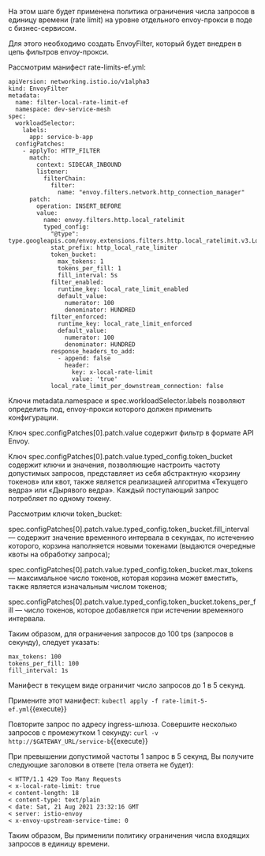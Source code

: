 На этом шаге будет применена политика ограничения числа запросов в единицу времени (rate limit) на уровне отдельного envoy-прокси в поде с бизнес-сервисом.

Для этого необходимо создать EnvoyFilter, который будет внедрен в цепь фильтров envoy-прокси.

Рассмотрим манифест rate-limits-ef.yml:
```
apiVersion: networking.istio.io/v1alpha3
kind: EnvoyFilter
metadata:
  name: filter-local-rate-limit-ef
  namespace: dev-service-mesh
spec:
  workloadSelector:
    labels:
      app: service-b-app
  configPatches:
    - applyTo: HTTP_FILTER
      match:
        context: SIDECAR_INBOUND
        listener:
          filterChain:
            filter:
              name: "envoy.filters.network.http_connection_manager"
      patch:
        operation: INSERT_BEFORE
        value:
          name: envoy.filters.http.local_ratelimit
          typed_config:
            "@type": type.googleapis.com/envoy.extensions.filters.http.local_ratelimit.v3.LocalRateLimit
            stat_prefix: http_local_rate_limiter
            token_bucket:
              max_tokens: 1
              tokens_per_fill: 1
              fill_interval: 5s
            filter_enabled:
              runtime_key: local_rate_limit_enabled
              default_value:
                numerator: 100
                denominator: HUNDRED
            filter_enforced:
              runtime_key: local_rate_limit_enforced
              default_value:
                numerator: 100
                denominator: HUNDRED
            response_headers_to_add:
              - append: false
                header:
                  key: x-local-rate-limit
                  value: 'true'
            local_rate_limit_per_downstream_connection: false
```

Ключи metadata.namespace и spec.workloadSelector.labels позволяют определить под, envoy-прокси которого должен применить конфигурации.

Ключ spec.configPatches[0].patch.value содержит фильтр в формате API Envoy.

Ключ spec.configPatches[0].patch.value.typed_config.token_bucket содержит ключи и значения, позволяющие настроить частоту допустимых запросов, представляет из себя абстрактную «корзину токенов» или квот, также является реализацией алгоритма «Текущего ведра» или «Дырявого ведра». Каждый поступающий запрос потребляет по одному токену.

Рассмотрим ключи token_bucket:

spec.configPatches[0].patch.value.typed_config.token_bucket.fill_interval — содержит значение временного интервала в секундах, по истечению которого, корзина наполняется новыми токенами (выдаются очередные квоты на обработку запроса);

spec.configPatches[0].patch.value.typed_config.token_bucket.max_tokens — максимальное число токенов, которая корзина может вместить, также является изначальным числом токенов;

spec.configPatches[0].patch.value.typed_config.token_bucket.tokens_per_fill — число токенов, которое добавляется при истечении временного интервала.

Таким образом, для ограничения запросов до 100 tps (запросов в секунду), следует указать:
```
max_tokens: 100
tokens_per_fill: 100
fill_interval: 1s
```

Манифест в текущем виде ограничит число запросов до 1 в 5 секунд.

Примените этот манифест:
`kubectl apply -f rate-limit-5-ef.yml`{{execute}}

Повторите запрос по адресу ingress-шлюза. Совершите несколько запросов с промежутком 1 секунду:
`curl -v http://$GATEWAY_URL/service-b`{{execute}}

При превышении допустимой частоты 1 запрос в 5 секунд, Вы получите следующие заголовки в ответе (тела ответа не будет):
```
< HTTP/1.1 429 Too Many Requests
< x-local-rate-limit: true
< content-length: 18
< content-type: text/plain
< date: Sat, 21 Aug 2021 23:32:16 GMT
< server: istio-envoy
< x-envoy-upstream-service-time: 0
```

Таким образом, Вы применили политику ограничения числа входящих запросов в единицу времени.
